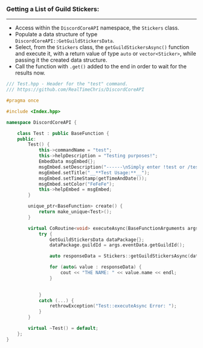 ### **Getting a List of Guild Stickers:**
---
- Access within the `DiscordCoreAPI` namespace, the `Stickers` class.
- Populate a data structure of type `DiscordCoreAPI::GetGuildStickersData`.
- Select, from the `Stickers` class, the `getGuildStickersAsync()` function and execute it, with a return value of type `auto` or `vector<Sticker>`, while passing it the created data structure.
- Call the function with `.get()` added to the end in order to wait for the results now.

```cpp
/// Test.hpp - Header for the "test" command.
/// https://github.com/RealTimeChris/DiscordCoreAPI

#pragma once

#include <Index.hpp>

namespace DiscordCoreAPI {

	class Test : public BaseFunction {
	public:
		Test() {
			this->commandName = "test";
			this->helpDescription = "Testing purposes!";
			EmbedData msgEmbed{};
			msgEmbed.setDescription("------\nSimply enter !test or /test!\n------");
			msgEmbed.setTitle("__**Test Usage:**__");
			msgEmbed.setTimeStamp(getTimeAndDate());
			msgEmbed.setColor("FeFeFe");
			this->helpEmbed = msgEmbed;
		}

		unique_ptr<BaseFunction> create() {
			return make_unique<Test>();
		}

		virtual CoRoutine<void> executeAsync(BaseFunctionArguments args) {
			try {
				GetGuildStickersData dataPackage{};
				dataPackage.guildId = args.eventData.getGuildId();

				auto responseData = Stickers::getGuildStickersAsync(dataPackage).get();

				for (auto& value : responseData) {
					cout << "THE NAME: " << value.name << endl;
				}

				
			}
			catch (...) {
				rethrowException("Test::executeAsync Error: ");
			}
		}

		virtual ~Test() = default;
	};
}
```
